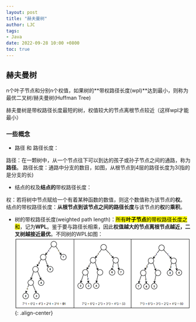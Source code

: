 ```yaml
---
layout: post
title: "赫夫曼树"
author: LJC
tags:
- Java
date: 2022-09-28 10:00 +0800
toc: true
---
```


## 赫夫曼树

n个叶子节点和分别n个权值，如果树的**带权路径长度(wpl)**达到最小，则称为最优二叉树/赫夫曼树(Huffman Tree)

赫夫曼树是带权路径长度最短的树，权值较大的节点离根节点较近（这样wpl才能最小）

### 一些概念

-  路径 和 路径长度：

路径：在一颗树中，从一个节点往下可以到达的孩子或孙子节点之间的通路，称为**路径**。
路径长度：通路中分支的数目，如图，从根节点到4层的路径长度为3(指的是分支的长)

- 结点的权及**结点的**带权路径长度：

权：若将树中节点赋给一个有着某种函数的数值，则这个数值称为该节点的**权**。
结点的带权路径长度：**从根节点到该节点之间的路径长度**与该节点的**权**的**乘积**。

- 树的带权路径长度(weighted path length)：<mark>所有**叶子节点**的带权路径长度之和</mark>，记为**WPL**。鉴于要与路径长相乘，因此**权值越大的节点离根节点越近，二叉树越接近最优**。不同树的WPL如图：
![wpl01.png](/images/wpl01.png "Tree_WPL"){: .align-center}